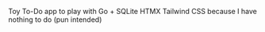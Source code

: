 Toy To-Do app to play with Go + SQLite HTMX Tailwind CSS because I have nothing to do (pun intended)
